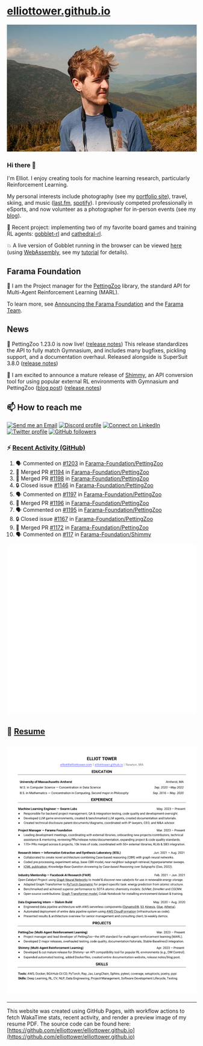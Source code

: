 # [elliottower.github.io](https://github.com/elliottower/elliottower.github.io)

[![A wild Elliot on Mt Washington](https://raw.githubusercontent.com/elliottower/elliottower.github.io/main/src/jpg/DSCF7539-600px.jpg?raw=true)](https://raw.githubusercontent.com/elliottower/elliottower.github.io/main/src/jpg/DSCF7539.jpg?raw=true)

### Hi there 👋

I'm Elliot. I enjoy creating tools for machine learning research, particularly Reinforcement Learning.

My personal interests include photography (see my [portfolio site](https://www.elliottower.com/)), travel, skiing, and music ([last.fm](https://www.last.fm/user/ajsdlfkwer), [spotify](https://open.spotify.com/user/12132818380)). I previously competed professionally in eSports, and now volunteer as a photographer for in-person events (see my [blog](https://www.elliottower.com/stories/?category=events)).

🤖 Recent project: implementing two of my favorite board games and training RL agents: [gobblet-rl](https://github.com/elliottower/gobblet-rl) and [cathedral-rl](https://github.com/elliottower/cathedral-rl). 

💥 A live version of Gobblet running in the browser can be viewed [here](https://elliottower.github.io/gobblet-rl/) (using [WebAssembly](https://webassembly.org/), see my [tutorial](https://github.com/elliottower/gobblet-rl/blob/main/tutorials/WebAssembly/web_assembly.md) for details).

## Farama Foundation

🚀 I am the Project manager for the [PettingZoo](https://github.com/Farama-Foundation/PettingZoo) library, the standard API for Multi-Agent Reinforcement Learning (MARL). 

To learn more, see [Announcing the Farama Foundation](https://farama.org/Announcing-The-Farama-Foundation) and the [Farama Team](https://farama.org/team).

## News

🎉 PettingZoo 1.23.0 is now live! ([release notes](https://github.com/Farama-Foundation/PettingZoo/releases/tag/1.23.0)) This release standardizes the API to fully match Gymnasium, and includes many bugfixes, pickling support, and a documentation overhaul. Released alongside is SuperSuit 3.8.0 ([release notes](https://github.com/Farama-Foundation/SuperSuit/releases/tag/3.8.0)) 

<!-- ![GitHub Release Date](https://img.shields.io/github/release-date/Farama-Foundation/PettingZoo) -->

🎉 I am excited to announce a mature release of [Shimmy](https://github.com/Farama-Foundation/Shimmy), an API conversion tool for using popular external RL environments with Gymnasium and PettingZoo ([blog post](https://farama.org/Announcing-Shimmy)) ([release notes](https://github.com/Farama-Foundation/Shimmy/releases/tag/v1.0.0)) 

## 📫 How to reach me

 [![Send me an Email](https://img.shields.io/badge/email-elliot%40elliottower.com-blue)](mailto:elliot@elliottower.com)
 [![Discord profile](https://img.shields.io/badge/Discord-7289DA?style=flat&logo=discord&logoColor=white)](https://discord.com/users/83091537923145728)
 [![Connect on LinkedIn](https://img.shields.io/badge/--linkedin?label=LinkedIn&logo=LinkedIn&style=social)](https://www.linkedin.com/in/elliot-tower)
 [![Twitter profile](https://img.shields.io/twitter/follow/elliottower?style=social)](https://twitter.com/ElliotTower/)
 [![GitHub followers](https://img.shields.io/github/followers/elliottower?style=social)](https://github.com/elliottower/)

### ⚡ [Recent Activity (GitHub)](https://github.com/elliottower)

<!--START_SECTION:activity-->
1. 🗣 Commented on [#1203](https://github.com/Farama-Foundation/PettingZoo/pull/1203#issuecomment-2093792577) in [Farama-Foundation/PettingZoo](https://github.com/Farama-Foundation/PettingZoo)
2. 🎉 Merged PR [#1194](https://github.com/Farama-Foundation/PettingZoo/pull/1194) in [Farama-Foundation/PettingZoo](https://github.com/Farama-Foundation/PettingZoo)
3. 🎉 Merged PR [#1198](https://github.com/Farama-Foundation/PettingZoo/pull/1198) in [Farama-Foundation/PettingZoo](https://github.com/Farama-Foundation/PettingZoo)
4. 🔒 Closed issue [#1146](https://github.com/Farama-Foundation/PettingZoo/issues/1146) in [Farama-Foundation/PettingZoo](https://github.com/Farama-Foundation/PettingZoo)
5. 🗣 Commented on [#1197](https://github.com/Farama-Foundation/PettingZoo/issues/1197#issuecomment-2027387710) in [Farama-Foundation/PettingZoo](https://github.com/Farama-Foundation/PettingZoo)
6. 🎉 Merged PR [#1196](https://github.com/Farama-Foundation/PettingZoo/pull/1196) in [Farama-Foundation/PettingZoo](https://github.com/Farama-Foundation/PettingZoo)
7. 🗣 Commented on [#1195](https://github.com/Farama-Foundation/PettingZoo/issues/1195#issuecomment-2015354509) in [Farama-Foundation/PettingZoo](https://github.com/Farama-Foundation/PettingZoo)
8. 🔒 Closed issue [#1167](https://github.com/Farama-Foundation/PettingZoo/issues/1167) in [Farama-Foundation/PettingZoo](https://github.com/Farama-Foundation/PettingZoo)
9. 🎉 Merged PR [#1172](https://github.com/Farama-Foundation/PettingZoo/pull/1172) in [Farama-Foundation/PettingZoo](https://github.com/Farama-Foundation/PettingZoo)
10. 🗣 Commented on [#117](https://github.com/Farama-Foundation/Shimmy/pull/117#issuecomment-2010887257) in [Farama-Foundation/Shimmy](https://github.com/Farama-Foundation/Shimmy)
<!--END_SECTION:activity-->


<picture>
  <a href="https://metrics.lecoq.io/insights?user=elliottower">
   <img src="/github-metrics.svg" alt="Metrics">
  </a>
</picture>

## 📄 [Resume](https://elliottower.github.io/src/pdf/resume.pdf)

<!-- PDF-TO-MARKDOWN:START -->
![Page 1](src/png/page1.png "Page 1")
---
<!-- PDF-TO-MARKDOWN:END -->

----

This website was created using GitHub Pages, with workflow actions to fetch WakaTime stats, recent activity, and render a preview image of my resume PDF. The source code can be found here: [https://github.com/elliottower/elliottower.github.io](https://github.com/elliottower/elliottower.github.io)
